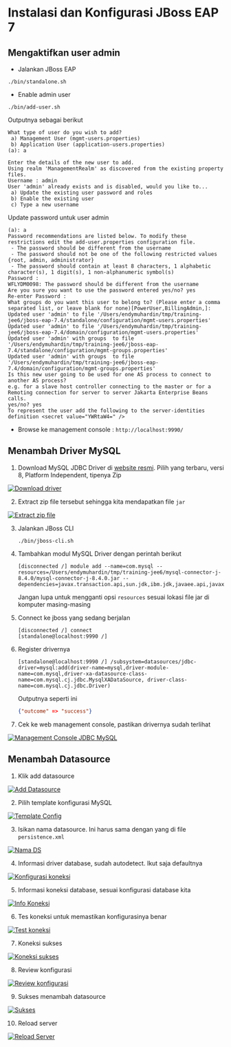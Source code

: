 # Instalasi dan Konfigurasi JBoss EAP 7 #


## Mengaktifkan user admin ##

* Jalankan JBoss EAP

```
./bin/standalone.sh
```

* Enable admin user

```
./bin/add-user.sh
```

Outputnya sebagai berikut

```
What type of user do you wish to add? 
 a) Management User (mgmt-users.properties) 
 b) Application User (application-users.properties)
(a): a

Enter the details of the new user to add.
Using realm 'ManagementRealm' as discovered from the existing property files.
Username : admin
User 'admin' already exists and is disabled, would you like to... 
 a) Update the existing user password and roles 
 b) Enable the existing user 
 c) Type a new username
```

Update password untuk user admin

```
(a): a
Password recommendations are listed below. To modify these restrictions edit the add-user.properties configuration file.
 - The password should be different from the username
 - The password should not be one of the following restricted values {root, admin, administrator}
 - The password should contain at least 8 characters, 1 alphabetic character(s), 1 digit(s), 1 non-alphanumeric symbol(s)
Password : 
WFLYDM0098: The password should be different from the username
Are you sure you want to use the password entered yes/no? yes
Re-enter Password : 
What groups do you want this user to belong to? (Please enter a comma separated list, or leave blank for none)[PowerUser,BillingAdmin,]: 
Updated user 'admin' to file '/Users/endymuhardin/tmp/training-jee6/jboss-eap-7.4/standalone/configuration/mgmt-users.properties'
Updated user 'admin' to file '/Users/endymuhardin/tmp/training-jee6/jboss-eap-7.4/domain/configuration/mgmt-users.properties'
Updated user 'admin' with groups  to file '/Users/endymuhardin/tmp/training-jee6/jboss-eap-7.4/standalone/configuration/mgmt-groups.properties'
Updated user 'admin' with groups  to file '/Users/endymuhardin/tmp/training-jee6/jboss-eap-7.4/domain/configuration/mgmt-groups.properties'
Is this new user going to be used for one AS process to connect to another AS process? 
e.g. for a slave host controller connecting to the master or for a Remoting connection for server to server Jakarta Enterprise Beans calls.
yes/no? yes
To represent the user add the following to the server-identities definition <secret value="YWRtaW4=" />
```

* Browse ke management console : `http://localhost:9990/`

## Menambah Driver MySQL ##

1. Download MySQL JDBC Driver di [website resmi](https://dev.mysql.com/downloads/connector/j/). Pilih yang terbaru, versi 8, Platform Independent, tipenya Zip

[![Download driver](img/download-mysql-driver.png)](img/download-mysql-driver.png)

2. Extract zip file tersebut sehingga kita mendapatkan file `jar`

[![Extract zip file](img/extract-mysql-driver.png)](img/extract-mysql-driver.png)

3. Jalankan JBoss CLI

    ```
    ./bin/jboss-cli.sh
    ```

4. Tambahkan modul MySQL Driver dengan perintah berikut

    ```
    [disconnected /] module add --name=com.mysql --resources=/Users/endymuhardin/tmp/training-jee6/mysql-connector-j-8.4.0/mysql-connector-j-8.4.0.jar --dependencies=javax.transaction.api,sun.jdk,ibm.jdk,javaee.api,javax.api
    ```

    Jangan lupa untuk mengganti opsi `resources` sesuai lokasi file jar di komputer masing-masing

5. Connect ke jboss yang sedang berjalan

    ```
    [disconnected /] connect
    [standalone@localhost:9990 /]
    ```

6. Register drivernya

    ```
    [standalone@localhost:9990 /] /subsystem=datasources/jdbc-driver=mysql:add(driver-name=mysql,driver-module-name=com.mysql,driver-xa-datasource-class-name=com.mysql.cj.jdbc.MysqlXADataSource, driver-class-name=com.mysql.cj.jdbc.Driver)
    ```

    Outputnya seperti ini

    ```json
    {"outcome" => "success"}
    ```

7. Cek ke web management console, pastikan drivernya sudah terlihat

[![Management Console JDBC MySQL](img/mysql-driver-jboss.png)](img/mysql-driver-jboss.png)

## Menambah Datasource ##

1. Klik add datasource

[![Add Datasource](img/01-add-datasource.png)](img/01-add-datasource.png)

2. Pilih template konfigurasi MySQL

[![Template Config](img/02-template-mysql.png)](img/02-template-mysql.png)

3. Isikan nama datasource. Ini harus sama dengan yang di file `persistence.xml`

[![Nama DS](img/03-nama-ds.png)](img/03-nama-ds.png)

4. Informasi driver database, sudah autodetect. Ikut saja defaultnya

[![Konfigurasi koneksi](img/04-info-driver.png)](img/04-info-driver.png)

5. Informasi koneksi database, sesuai konfigurasi database kita

[![Info Koneksi](img/05-info-koneksi.png)](img/05-info-koneksi.png)

6. Tes koneksi untuk memastikan konfigurasinya benar

[![Test koneksi](img/06-tes-koneksi.png)](img/06-tes-koneksi.png)

7. Koneksi sukses

[![Koneksi sukses](img/07-koneksi-sukses.png)](img/07-koneksi-sukses.png)

8. Review konfigurasi

[![Review konfigurasi](img/08-review-konfig.png)](img/08-review-konfig.png)

9. Sukses menambah datasource

[![Sukses](img/09-add-sukses.png)](img/09-add-sukses.png)

10. Reload server

[![Reload Server](img/10-reload-server.png)](img/10-reload-server.png)